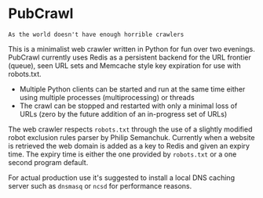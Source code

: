 PubCrawl
========
`As the world doesn't have enough horrible crawlers`

This is a minimalist web crawler written in Python for fun over two evenings. PubCrawl currently uses Redis as a persistent backend for the URL frontier (queue), seen URL sets and Memcache style key expiration for use with robots.txt.

- Multiple Python clients can be started and run at the same time either using multiple processes (multiprocessing) or threads
- The crawl can be stopped and restarted with only a minimal loss of URLs (zero by the future addition of an in-progress set of URLs)

The web crawler respects `robots.txt` through the use of a slightly modified robot exclusion rules parser by Philip Semanchuk. Currently when a website is retrieved the web domain is added as a key to Redis and given an expiry time. The expiry time is either the one provided by `robots.txt` or a one second program default.

For actual production use it's suggested to install a local DNS caching server such as `dnsmasq` or `ncsd` for performance reasons.
